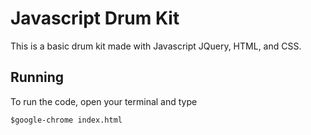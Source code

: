 # Javascript Drum Kit
This is a basic drum kit made with Javascript JQuery, HTML, and CSS.
## Running
To run the code, open your terminal and type
```
$google-chrome index.html
```
